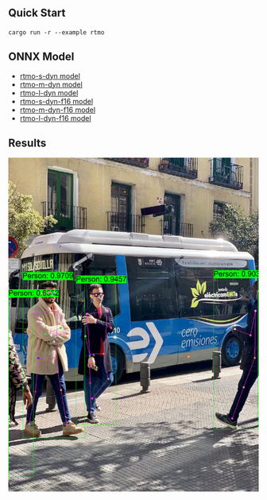 ## Quick Start

```shell
cargo run -r --example rtmo
```

## ONNX Model

- [rtmo-s-dyn model](https://github.com/jamjamjon/assets/releases/download/v0.0.1/rtmo-s-dyn.onnx)  
- [rtmo-m-dyn model](https://github.com/jamjamjon/assets/releases/download/v0.0.1/rtmo-m-dyn.onnx)  
- [rtmo-l-dyn model](https://github.com/jamjamjon/assets/releases/download/v0.0.1/rtmo-l-dyn.onnx)  
- [rtmo-s-dyn-f16 model](https://github.com/jamjamjon/assets/releases/download/v0.0.1/rtmo-s-dyn-f16.onnx)  
- [rtmo-m-dyn-f16 model](https://github.com/jamjamjon/assets/releases/download/v0.0.1/rtmo-m-dyn-f16.onnx)  
- [rtmo-l-dyn-f16 model](https://github.com/jamjamjon/assets/releases/download/v0.0.1/rtmo-l-dyn-f16.onnx)  

## Results

![](./demo.jpg)
